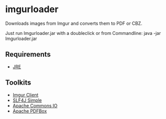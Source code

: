 # imgurloader
Downloads images from Imgur and converts them to PDF or CBZ.

Just run Imgurloader.jar with a doubleclick or from Commandline: java -jar Imgurloader.jar 

## Requirements

- [JRE](http://www.oracle.com/technetwork/java/javase/downloads/jre8-downloads-2133155.html)

## Toolkits

- [Imgur Client](http://mvnrepository.com/artifact/com.sangupta/imgur-client)
- [SLF4J Simple](https://mvnrepository.com/artifact/org.slf4j/slf4j-simple)
- [Apache Commons IO](https://mvnrepository.com/artifact/commons-io/commons-io)
- [Apache PDFBox](https://mvnrepository.com/artifact/org.apache.pdfbox/pdfbox)